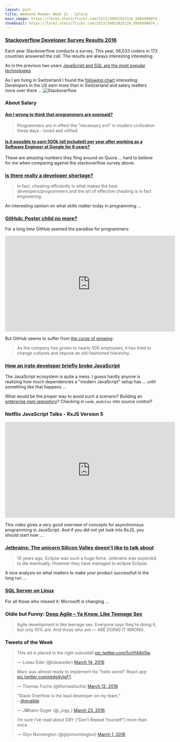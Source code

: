 ```yaml
---
layout: post
title: Weekend Reader Week 21 - Salary
main_image: https://farm2.staticflickr.com/1513/26052025126_50bb990074_b.jpg
thumbnail: https://farm2.staticflickr.com/1513/26052025126_50bb990074_q.jpg
---
```


### [Stackoverflow Developer Survey Results 2016](http://stackoverflow.com/research/developer-survey-2016)

Each year Stackoverflow conducts a survey. This year, 56,033 coders in 173 countries answered the call. The results are always interesting interesting.

As in the previous two years [JavaScript and SQL are the most popular technologies](http://stackoverflow.com/research/developer-survey-2016#technology-most-popular-technologies)

As I am living in Switzerland I found the [following chart](http://stackoverflow.com/research/developer-survey-2016#money-matters-more-in-some-countries) interesting: Developers in the US earn more than in Switzerland and salary matters more over there ...
![Stackoverflow](https://i.imgur.com/TEj6gx4.png)



### About Salary

#### [Am I wrong to think that programmers are overpaid?](https://www.quora.com/Am-I-wrong-to-think-that-programmers-are-overpaid)

> Programmers are in effect the "necessary evil" in modern civilization
> these days - loved and vilified.

#### [Is it possible to earn 500k (all included) per year after working as a Software Engineer at Google for 6 years?](https://www.quora.com/Is-it-possible-to-earn-500k-all-included-per-year-after-working-as-a-Software-Engineer-at-Google-for-6-years)

These are amazing numbers they fling around on Quora ... hard to believe for me when comparing against the stackoverflow survey above.


### [Is there really a developer shortage?](https://www.quora.com/Is-there-really-a-developer-shortage)

> In fact, cheating efficiently is what makes the best developers/programmers and the art of effective cheating is in fact engineering.

An interesting opinion on what skills matter today in programming ...


### [GitHub: Poster child no more?](http://uk.businessinsider.com/github-identity-crisis-2016-2)

For a long time GitHub seemed the paradise for programmers:
<iframe width="560" height="315" src="https://www.youtube.com/embed/i-qpexZE8Yc?list=FL47T0bLSKg2AqYyimBC47fA" frameborder="0" allowfullscreen></iframe>

But GitHub seems to suffer from [the curse of growing](http://uk.businessinsider.com/github-identity-crisis-2016-2):

> As the company has grown to nearly 500 employees, it has tried to change cultures and impose an old-fashioned hierarchy.



### [How an irate developer briefly broke JavaScript](http://www.theverge.com/2016/3/24/11300840/how-an-irate-developer-briefly-broke-javascript)

The JavaScript ecosystem is quite a mess. I guess hardly anyone is realizing how much dependencies a "modern JavaScript" setup has ... until something like that happens ...

What would be the proper way to avoid such a scenario? Building an [enterprise npm repository](https://books.sonatype.com/nexus-book/reference/npm-proxying-registries.html)? Checking in `node_modules` into source control?



### Netflix JavaScript Talks - RxJS Version 5

<iframe width="560" height="315" src="https://www.youtube.com/embed/COviCoUtwx4" frameborder="0" allowfullscreen></iframe>

This video gives a very good overview of concepts for asynchronous programming in JavaScript. And if you did not yet look into RxJS, you should start now ...



### [Jetbrains: The unicorn Silicon Valley doesn't like to talk about](http://movingfulcrum.com/jetbrains-the-unicorn-silicon-valley-doesnt-like-to-talk-about/)

> 10 years ago, Eclipse was such a huge force. Jetbrains was expected to die eventually. However they have managed to eclipse Eclipse.

A nice analysis on what matters to make your product successfull in the long run ...



### [SQL Server on Linux](http://blogs.microsoft.com/blog/2016/03/07/announcing-sql-server-on-linux/)
For all those who missed it: Microsoft is changing ... 



### Oldie but Funny: [Deep Agile – Ya Know, Like Teenage Sex](http://hackerchick.com/deep-agile-ya-know-like-teenage-sex)

> Agile development is like teenage sex. Everyone says they’re doing it,
> but only 10% are. And those who are — ARE DOING IT WRONG.


### Tweets of the Week

<blockquote class="twitter-tweet" data-lang="en"><p lang="en" dir="ltr">This ad is placed in the right subreddit <a href="https://t.co/5chY4Ah1Iw">pic.twitter.com/5chY4Ah1Iw</a></p>&mdash; Lukas Eder (@lukaseder) <a href="https://twitter.com/lukaseder/status/709431706802130945">March 14, 2016</a></blockquote>

<blockquote class="twitter-tweet" data-lang="en"><p lang="en" dir="ltr">Marc was almost ready to implement his &quot;hello world&quot; React app <a href="https://t.co/ptdg4yteF1">pic.twitter.com/ptdg4yteF1</a></p>&mdash; Thomas Fuchs (@thomasfuchs) <a href="https://twitter.com/thomasfuchs/status/708675139253174273">March 12, 2016</a></blockquote>

<blockquote class="twitter-tweet" data-lang="en"><p lang="en" dir="ltr">&quot;Stack Overflow is the lead developer on my team.&quot;<br>- <a href="https://twitter.com/mraible">@mraible</a></p>&mdash; J✪hann Gyger (@_jogy_) <a href="https://twitter.com/_jogy_/status/712680532958703616">March 23, 2016</a></blockquote>

<blockquote class="twitter-tweet" data-lang="en"><p lang="en" dir="ltr">I’m sure I’ve read about DRY (“Don’t Repeat Yourself”) more than once.</p>&mdash; Glyn Normington (@glynnormington) <a href="https://twitter.com/glynnormington/status/704634419450155008">March 1, 2016</a></blockquote>

